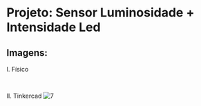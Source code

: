 # Projeto: Sensor Luminosidade + Intensidade Led
## Imagens:
I. Físico

&nbsp;

II. Tinkercad
![7](https://user-images.githubusercontent.com/54013675/217405342-7e103f77-74b5-4d05-8851-637240222cfc.png)
